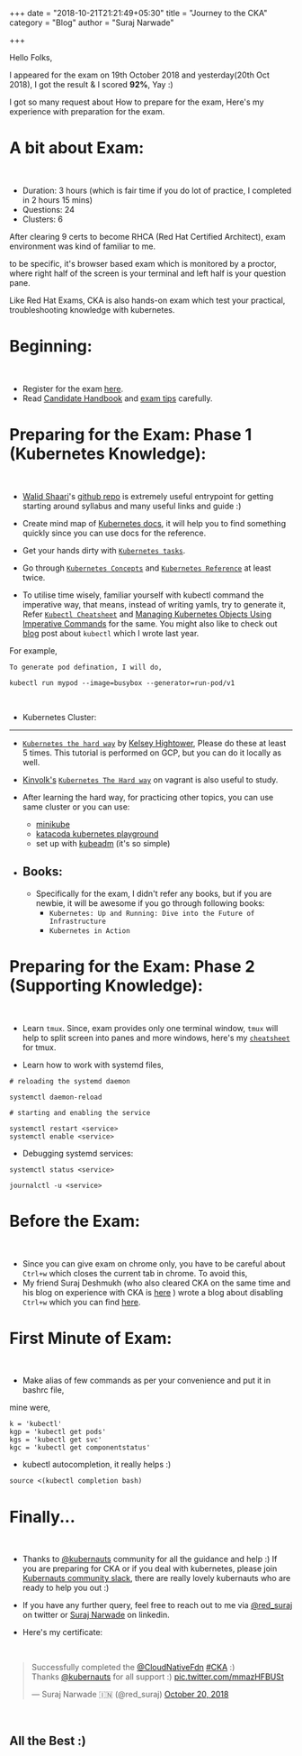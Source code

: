 +++
date = "2018-10-21T21:21:49+05:30"
title = "Journey to the CKA"
category = "Blog"
author = "Suraj Narwade"

+++

 Hello Folks,
 
 I appeared for the exam on 19th October 2018 and  yesterday(20th Oct 2018), I got the result & I scored **92%**, Yay :)

I got so many request about How to prepare for the exam, Here's my experience with preparation for the exam.

A bit about Exam:
=================
<br/>

* Duration: 3 hours (which is fair time if you do lot of practice, I completed in 2 hours 15 mins)
* Questions: 24
* Clusters: 6

After clearing 9 certs to become RHCA (Red Hat Certified Architect), exam environment was kind of familiar to me.

to be specific, it's browser based exam which is monitored by a proctor, where right half of the screen is your terminal and left half is your question pane.

Like Red Hat Exams, CKA is also hands-on exam which test your practical, troubleshooting knowledge with kubernetes.



Beginning:
==========
<br/>

* Register for the exam [here](https://www.cncf.io/certification/cka/).
* Read [Candidate Handbook](https://www.cncf.io/certification/candidate-handbook) and [exam tips](https://www.cncf.io/certification/tips) carefully.

Preparing for the Exam: Phase 1 (Kubernetes Knowledge):
========================================================
<br/>

* [Walid Shaari](https://twitter.com/walidshaari)'s [github repo](https://github.com/walidshaari/Kubernetes-Certified-Administrator) is extremely useful entrypoint for getting starting around syllabus and many useful links and guide :)

* Create mind map of [Kubernetes docs](https://kubernetes.io/docs/home), it will help you to find something quickly since you can use docs for the reference.
  
* Get your hands dirty with [`Kubernetes tasks`](https://kubernetes.io/docs/tasks/).

* Go through [`Kubernetes Concepts`](https://kubernetes.io/docs/concepts/) and [`Kubernetes Reference`](https://kubernetes.io/docs/reference/) at least twice.
  
* To utilise time wisely, familiar yourself with kubectl command the imperative way, that means, instead of writing yamls, try to generate it,
Refer [`Kubectl Cheatsheet`](https://kubernetes.io/docs/reference/kubectl/cheatsheet/) and [Managing Kubernetes Objects Using Imperative Commands](https://kubernetes.io/docs/concepts/overview/object-management-kubectl/imperative-command/) for the same. You might also like to check out [blog](https://suraj.pro/post/kubectl/) post about `kubectl` which I wrote last year.  


For example, 

```
To generate pod defination, I will do,

kubectl run mypod --image=busybox --generator=run-pod/v1
```

  
<br/>

* Kubernetes Cluster:
---------------------

  * [`Kubernetes the hard way`](https://github.com/kelseyhightower/kubernetes-the-hard-way/) by [Kelsey Hightower](https://twitter.com/kelseyhightower), 
  Please do these at least 5 times. This tutorial is performed on GCP, but you can do it locally as well.

  * [Kinvolk's](https://twitter.com/kinvolkio) [`Kubernetes The Hard way`](https://github.com/kinvolk/kubernetes-the-hard-way-vagrant) on vagrant is also useful to study.
  
  * After learning the hard way, for practicing other topics, you can use same cluster or you can use:
      * [minikube](https://github.com/kubernetes/minikube/)
      * [katacoda kubernetes playground](https://www.katacoda.com/courses/kubernetes/playground)
      * set up with [kubeadm](https://kubernetes.io/docs/setup/independent/install-kubeadm/) (it's so simple)

* Books:
  ------

  * Specifically for the exam, I didn't refer any books, but if you are newbie, it will be awesome if you go through following books:
      * `Kubernetes: Up and Running: Dive into the Future of Infrastructure`
      * `Kubernetes in Action` 

Preparing for the Exam: Phase 2 (Supporting Knowledge): 
========================================================
<br/>

* Learn `tmux`. Since, exam provides only one terminal window, `tmux` will help to split screen into panes and more windows, here's my [`cheatsheet`](https://gist.github.com/surajnarwade/2e398402960f6b0c1ed2daed681b934d) for tmux.

* Learn how to work with systemd files,

```
# reloading the systemd daemon

systemctl daemon-reload

# starting and enabling the service

systemctl restart <service>
systemctl enable <service>
```

* Debugging systemd services:

```
systemctl status <service>

journalctl -u <service>
```

Before the Exam:
================
<br/>

* Since you can give exam on chrome only, you have to be careful about `Ctrl+w` which closes the current tab in chrome. To avoid this,
* My friend Suraj Deshmukh (who also cleared CKA on the same time and his blog on  experience with CKA is [here](https://suraj.io/post/road-to-cka/) ) wrote a blog about disabling `Ctrl+w` which you can find [here](https://suraj.io/post/disable-ctrl-w/). 

First Minute of Exam:
=====================
<br/>

* Make alias of few commands as per your convenience and put it in bashrc file,

mine were,

```
k = 'kubectl'
kgp = 'kubectl get pods'
kgs = 'kubectl get svc'
kgc = 'kubectl get componentstatus'
```

* kubectl autocompletion, it really helps :)

```
source <(kubectl completion bash)
```

Finally...
==========
<br/>

* Thanks to [@kubernauts](https://twitter.com/kubernauts) community for all the guidance and help :)
If you are preparing for CKA or if you deal with kubernetes, please join [Kubernauts community slack](https://kubernauts-slack-join.herokuapp.com/), there are really lovely kubernauts who are ready to help you out :)

* If you have any further query, feel free to reach out to me via [@red_suraj](https://twitter.com/red_suraj) on twitter or [Suraj Narwade](https://www.linkedin.com/in/surajnarwade/) on linkedin.

* Here's my certificate:
  

<br/>

<blockquote class="twitter-tweet" data-lang="en"><p lang="en" dir="ltr">Successfully completed the <a href="https://twitter.com/CloudNativeFdn?ref_src=twsrc%5Etfw">@CloudNativeFdn</a> <a href="https://twitter.com/hashtag/CKA?src=hash&amp;ref_src=twsrc%5Etfw">#CKA</a> :)<br>Thanks <a href="https://twitter.com/kubernauts?ref_src=twsrc%5Etfw">@kubernauts</a> for all support :) <a href="https://t.co/mmazHFBUSt">pic.twitter.com/mmazHFBUSt</a></p>&mdash; Suraj Narwade 🇮🇳 (@red_suraj) <a href="https://twitter.com/red_suraj/status/1053706874917289984?ref_src=twsrc%5Etfw">October 20, 2018</a></blockquote>
<script async src="https://platform.twitter.com/widgets.js" charset="utf-8"></script>

<br/>

All the Best :)
---------------